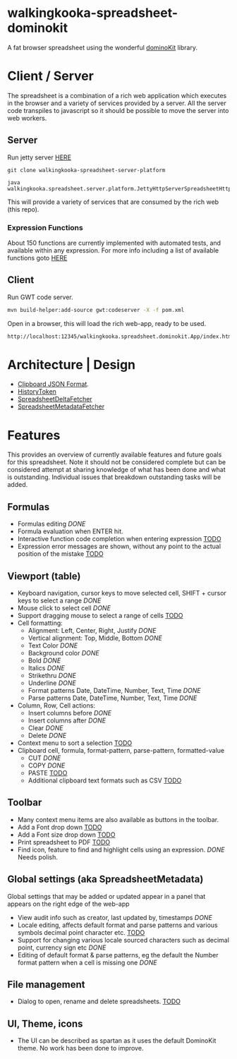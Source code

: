 # walkingkooka-spreadsheet-dominokit

A fat browser spreadsheet using the wonderful [dominoKit](https://github.com/DominoKit/domino-ui) library.

# Client / Server

The spreadsheet is a combination of a rich web application which executes in the browser and a variety of services
provided by a server. All the server code transpiles to javascript so it should be possible to move the server into web
workers.

## Server

Run jetty server [HERE](https://github.com/mP1/walkingkooka-spreadsheet-server-platform)
```
git clone walkingkooka-spreadsheet-server-platform

java walkingkooka.spreadsheet.server.platform.JettyHttpServerSpreadsheetHttpServer2
```

This will provide a variety of services that are consumed by the rich web (this repo).

### Expression Functions

About 150 functions are currently implemented with automated tests, and available within any expression. For more info
including a list of available functions
goto [HERE](https://github.com/mP1/walkingkooka-spreadsheet-server-expression-function)

## Client

Run GWT code server.
```bash
mvn build-helper:add-source gwt:codeserver -X -f pom.xml
```

Open in a browser, this will load the rich web-app, ready to be used.
```bash
http://localhost:12345/walkingkooka.spreadsheet.dominokit.App/index.html
```

# Architecture | Design

- [Clipboard JSON Format](https://github.com/mP1/walkingkooka-spreadsheet-dominokit/blob/master/src/main/java/walkingkooka/spreadsheet/dominokit/clipboard/ClipboardTextItem.java).
- [HistoryToken](https://github.com/mP1/walkingkooka-spreadsheet-dominokit/blob/master/src/main/java/walkingkooka/spreadsheet/dominokit/history/HistoryToken.java#L71)
- [SpreadsheetDeltaFetcher](https://github.com/mP1/walkingkooka-spreadsheet-dominokit/blob/master/src/main/java/walkingkooka/spreadsheet/dominokit/net/SpreadsheetDeltaFetcher.java#L34)
- [SpreadsheetMetadataFetcher](https://github.com/mP1/walkingkooka-spreadsheet-dominokit/blob/master/src/main/java/walkingkooka/spreadsheet/dominokit/net/SpreadsheetMetadataFetcher.java#L34)

# Features

This provides an overview of currently available features and future goals for this spreadsheet. Note it should not be
considered complete but can be considered attempt at sharing knowledge of what has been done and what is outstanding.
Individual issues that breakdown outstanding tasks will be added.

## Formulas

- Formulas editing *DONE*
- Formula evaluation when ENTER hit.
- Interactive function code completion when entering
  expression [TODO](https://github.com/mP1/walkingkooka-spreadsheet-dominokit/issues/2062)
- Expression error messages are shown, without any point to the actual position of the
  mistake [TODO](https://github.com/mP1/walkingkooka-spreadsheet-dominokit/issues/2064)

## Viewport (table)

- Keyboard navigation, cursor keys to move selected cell, SHIFT + cursor keys to select a range *DONE*
- Mouse click to select cell *DONE*
- Support dragging mouse to select a range of
  cells [TODO](https://github.com/mP1/walkingkooka-spreadsheet-dominokit/issues/2063)
- Cell formatting:
  - Alignment: Left, Center, Right, Justify *DONE*
  - Vertical alignment: Top, Middle, Bottom *DONE*
  - Text Color *DONE*
  - Background color *DONE*
  - Bold *DONE*
  - Italics *DONE*
  - Strikethru *DONE*
  - Underline *DONE*
  - Format patterns Date, DateTime, Number, Text, Time *DONE*
  - Parse patterns Date, DateTime, Number, Text, Time *DONE*
- Column, Row, Cell actions:
  - Insert columns before *DONE*
  - Insert columns after *DONE*
  - Clear *DONE*
  - Delete *DONE*
- Context menu to sort a selection [TODO](https://github.com/mP1/walkingkooka-spreadsheet-dominokit/issues/2060)
- Clipboard cell, formula, format-pattern, parse-pattern, formatted-value
  - CUT *DONE*
  - COPY *DONE*
  - PASTE [TODO](https://github.com/mP1/walkingkooka-spreadsheet-dominokit/issues/2181)
  - Additional clipboard text formats such as
    CSV [TODO](https://github.com/mP1/walkingkooka-spreadsheet-dominokit/issues/2182)

## Toolbar

- Many context menu items are also available as buttons in the toolbar.
- Add a Font drop down [TODO](https://github.com/mP1/walkingkooka-spreadsheet-dominokit/issues/647)
- Add a Font size drop down [TODO](https://github.com/mP1/walkingkooka-spreadsheet-dominokit/issues/646)
- Print spreadsheet to PDF [TODO](https://github.com/mP1/walkingkooka-spreadsheet-dominokit/issues/2066)
- Find icon, feature to find and highlight cells using an expression. *DONE* Needs polish.

## Global settings (aka SpreadsheetMetadata)

Global settings that may be added or updated appear in a panel that appears on the right edge of the web-app

- View audit info such as creator, last updated by, timestamps *DONE*
- Locale editing, affects default format and parse patterns and various symbols decimal point character
  etc. [TODO](https://github.com/mP1/walkingkooka-spreadsheet-dominokit/issues/2065)
- Support for changing various locale sourced characters such as decimal point, currency sign etc *DONE*
- Editing of default format & parse patterns, eg the default the Number format pattern when a cell is missing one *DONE*

## File management

- Dialog to open, rename and delete
  spreadsheets. [TODO](https://github.com/mP1/walkingkooka-spreadsheet-dominokit/issues/2057)

## UI, Theme, icons

- The UI can be described as spartan as it uses the default DominoKit theme. No work has been done to improve.